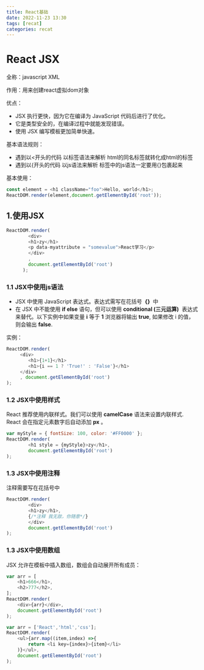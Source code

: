 ```yaml
---
title: React基础
date: 2022-11-23 13:30
tags: [recat]
categories: recat
---
```

# React JSX
全称：javascript XML

作用：用来创建react虚拟dom对象

优点：
-   JSX 执行更快，因为它在编译为 JavaScript 代码后进行了优化。
-   它是类型安全的，在编译过程中就能发现错误。
-   使用 JSX 编写模板更加简单快速。

基本语法规则：
- 遇到以<开头的代码 以标签语法来解析 html的同名标签就转化成html的标签
- 遇到以{开头的代码 以js语法来解析 标签中的js语法一定要用{}包裹起来

基本使用：

```js
const element = <h1 className="foo">Hello, world</h1>;
ReactDOM.render(element,document.getElementById('root'));
```

## 1.使用JSX

```js
ReactDOM.render(
      	<div>
      	<h1>zy</h1>
        <p data-myattribute = "somevalue">React学习</p>
        </div>
      	,
      	document.getElementById('root')
      );
```
### 1.1 JSX中使用js语法
- JSX 中使用 JavaScript 表达式。表达式需写在花括号  **{}**  中
- 在 JSX 中不能使用 **if else** 语句，但可以使用 **conditional (三元运算)**  表达式来替代。以下实例中如果变量 **i** 等于 **1** 浏览器将输出 **true**, 如果修改 i 的值，则会输出 **false**.

实例：

```js
ReactDOM.render( 
     <div> 
        <h1>{1+1}</h1>
        <h1>{i == 1 ? 'True!' : 'False'}</h1> 
     </div> 
     , document.getElementById('root') 
);
```
### 1.2 JSX中使用样式
React 推荐使用内联样式。我们可以使用 **camelCase** 语法来设置内联样式. React 会在指定元素数字后自动添加 **px** 。

```js
var myStyle = { fontSize: 100, color: '#FF0000' }; 
ReactDOM.render( 
        <h1 style = {myStyle}>zy</h1>, 
        document.getElementById('root') 
);
```
### 1.3 JSX中使用注释
注释需要写在花括号中

```js
ReactDOM.render( 
        <div>
        <h1>zy</h1>, 
        {/*注释 我无敌，你随意*/}
        </div>
        document.getElementById('root') 
);
```
### 1.3 JSX中使用数组
JSX 允许在模板中插入数组，数组会自动展开所有成员：
```js
var arr = [ 
    <h1>666</h1>, 
    <h2>777</h2>, 
]; 
ReactDOM.render( 
    <div>{arr}</div>, 
    document.getElementById('root') 
);
```
```js
var arr = ['React','html','css']; 
ReactDOM.render( 
    <ul>{arr.map((item,index) =>{
        return <li key={index}>{item}</li>
    )}</ul>, 
    document.getElementById('root') 
);
```